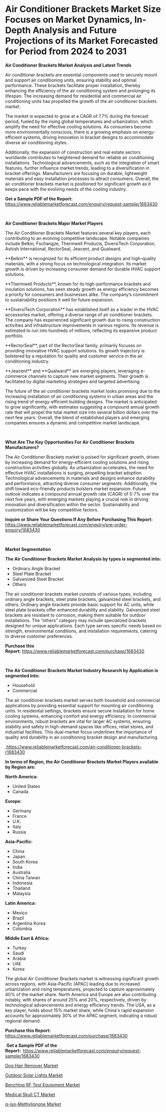 <p><h1>Air Conditioner Brackets Market Size Focuses on Market Dynamics, In-Depth Analysis and Future Projections of its Market Forecasted for Period from 2024 to 2031</h1></p><p><strong>Air Conditioner Brackets Market Analysis and Latest Trends</strong></p>
<p><p>Air conditioner brackets are essential components used to securely mount and support air conditioning units, ensuring stability and optimal performance. These brackets facilitate proper installation, thereby enhancing the efficiency of the air conditioning system and prolonging its lifespan. The increasing demand for residential and commercial air conditioning units has propelled the growth of the air conditioner brackets market. </p><p>The market is expected to grow at a CAGR of 7.7% during the forecast period, fueled by the rising global temperatures and urbanization, which amplify the need for effective cooling solutions. As consumers become more environmentally conscious, there is a growing emphasis on energy-efficient systems, driving innovation in bracket designs to accommodate diverse air conditioning styles. </p><p>Additionally, the expansion of construction and real estate sectors worldwide contributes to heightened demand for reliable air conditioning installations. Technological advancements, such as the integration of smart features, further influence market trends, leading to a diversification in bracket offerings. Manufacturers are focusing on durable, lightweight materials and easy installation processes to attract consumers. Overall, the air conditioner brackets market is positioned for significant growth as it keeps pace with the evolving needs of the cooling industry.</p></p>
<p><strong>Get a Sample PDF of the Report:&nbsp;</strong> <a href="https://www.reliablemarketforecast.com/enquiry/request-sample/1683430?utm_campaign=1169&utm_medium=2&utm_source=Github&utm_content=ia&utm_term=29102024&utm_id=air-conditioner-brackets">https://www.reliablemarketforecast.com/enquiry/request-sample/1683430</a></p>
<p>&nbsp;</p>
<p><strong>Air Conditioner Brackets Major Market Players</strong></p>
<p><p>The Air Conditioner Brackets Market features several key players, each contributing to an evolving competitive landscape. Notable companies include Belkin, Fschangze, Thermwell Products, DiversiTech Corporation, Ashish International, RectorSeal, Jeacent, and Qualward.</p><p>**Belkin** is recognized for its efficient product designs and high-quality materials, with a strong focus on technological integration. Its market growth is driven by increasing consumer demand for durable HVAC support solutions. </p><p>**Thermwell Products**, known for its high-performance brackets and insulation solutions, has seen steady growth as energy efficiency becomes a priority for consumers and businesses alike. The company’s commitment to sustainability positions it well for future expansion.</p><p>**DiversiTech Corporation** has established itself as a leader in the HVAC accessories market, offering a diverse range of air conditioner brackets. The company has experienced significant growth due to rising construction activities and infrastructure improvements in various regions. Its revenue is estimated to run into hundreds of millions, reflecting its expansive product portfolio.</p><p>**RectorSeal**, part of the RectorSeal family, primarily focuses on providing innovative HVAC support solutions. Its growth trajectory is bolstered by a reputation for quality and customer service in the air conditioning industry.</p><p>**Jeacent** and **Qualward** are emerging players, leveraging e-commerce channels to capture new market segments. Their growth is facilitated by digital marketing strategies and targeted advertising.</p><p>The future of the air conditioner brackets market looks promising due to the increasing installation of air conditioning systems in urban areas and the rising trend of energy-efficient building designs. The market is anticipated to grow significantly, with estimates suggesting a compound annual growth rate that will propel the total market size into several billion dollars over the next few years. Overall, the blend of established players and emerging companies ensures a dynamic and competitive market landscape.</p></p>
<p>&nbsp;</p>
<p><strong>What Are The Key Opportunities For Air Conditioner Brackets Manufacturers?</strong></p>
<p><p>The Air Conditioner Brackets market is poised for significant growth, driven by increasing demand for energy-efficient cooling solutions and rising construction activities globally. As urbanization accelerates, the need for effective HVAC installations is surging, propelling bracket adoption. Technological advancements in materials and designs enhance durability and performance, attracting diverse consumer segments. Additionally, the shift toward eco-friendly products bolsters market expansion. Future outlook indicates a compound annual growth rate (CAGR) of 5-7% over the next five years, with emerging markets playing a crucial role in driving innovation and diversification within the sector. Sustainability and customization will be key competitive factors.</p></p>
<p><strong>Inquire or Share Your Questions If Any Before Purchasing This Report:</strong> <a href="https://www.reliablemarketforecast.com/enquiry/pre-order-enquiry/1683430?utm_campaign=1169&utm_medium=2&utm_source=Github&utm_content=ia&utm_term=29102024&utm_id=air-conditioner-brackets">https://www.reliablemarketforecast.com/enquiry/pre-order-enquiry/1683430</a></p>
<p>&nbsp;</p>
<p><strong>Market Segmentation</strong></p>
<p><strong>The Air Conditioner Brackets Market Analysis by types is segmented into:</strong></p>
<p><ul><li>Ordinary Angle Bracket</li><li>Steel Plate Bracket</li><li>Galvanized Steel Bracket</li><li>Others</li></ul></p>
<p><p>The air conditioner brackets market consists of various types, including ordinary angle brackets, steel plate brackets, galvanized steel brackets, and others. Ordinary angle brackets provide basic support for AC units, while steel plate brackets offer enhanced durability and stability. Galvanized steel brackets are resistant to corrosion, making them suitable for outdoor installations. The “others” category may include specialized brackets designed for unique applications. Each type serves specific needs based on strength, environmental conditions, and installation requirements, catering to diverse customer preferences.</p></p>
<p><strong>Purchase this Report:&nbsp;</strong><a href="https://www.reliablemarketforecast.com/purchase/1683430?utm_campaign=1169&utm_medium=2&utm_source=Github&utm_content=ia&utm_term=29102024&utm_id=air-conditioner-brackets">https://www.reliablemarketforecast.com/purchase/1683430</a></p>
<p>&nbsp;</p>
<p><strong>The Air Conditioner Brackets Market Industry Research by Application is segmented into:</strong></p>
<p><ul><li>Household</li><li>Commercial</li></ul></p>
<p><p>The air conditioner brackets market serves both household and commercial applications by providing essential support for mounting air conditioning units. In residential settings, brackets ensure secure installation for home cooling systems, enhancing comfort and energy efficiency. In commercial environments, robust brackets are vital for larger AC systems, ensuring stability and safety in high-demand spaces like offices, retail stores, and industrial facilities. This dual-market focus underlines the importance of quality and durability in air conditioning bracket design and manufacturing.</p></p>
<p><a href="https://www.reliablemarketforecast.com/air-conditioner-brackets-r1683430?utm_campaign=1169&utm_medium=2&utm_source=Github&utm_content=ia&utm_term=29102024&utm_id=air-conditioner-brackets">&nbsp;https://www.reliablemarketforecast.com/air-conditioner-brackets-r1683430</a></p>
<p><strong>In terms of Region, the Air Conditioner Brackets Market Players available by Region are:</strong></p>
<p>
    <p> <strong> North America: </strong>
        <ul>
            <li>United States</li>
            <li>Canada</li>
        </ul>
        </p> 
    <p> <strong> Europe: </strong>
        <ul>
            <li>Germany</li>
            <li>France</li>
            <li>U.K.</li>
            <li>Italy</li>
            <li>Russia</li>
        </ul>
        </p> 
    <p> <strong> Asia-Pacific: </strong>
        <ul>
            <li>China</li>
            <li>Japan</li>
            <li>South Korea</li>
            <li>India</li>
            <li>Australia</li>
            <li>China Taiwan</li>
            <li>Indonesia</li>
            <li>Thailand</li>
            <li>Malaysia</li>
        </ul>
        </p> 
    <p> <strong> Latin America: </strong>
        <ul>
            <li>Mexico</li>
            <li>Brazil</li>
            <li>Argentina Korea</li>
            <li>Colombia</li>
        </ul>
        </p> 
    <p> <strong> Middle East & Africa: </strong>
        <ul>
            <li>Turkey</li>
            <li>Saudi</li>
            <li>Arabia</li>
            <li>UAE</li>
            <li>Korea</li>
        </ul>
    </p>
    </p>
<p><p>The global Air Conditioner Brackets market is witnessing significant growth across regions, with Asia-Pacific (APAC) leading due to increased urbanization and rising temperatures, projected to capture approximately 40% of the market share. North America and Europe are also contributing notably, with shares of around 25% and 20%, respectively, driven by technological advancements and energy efficiency trends. The USA, as a key player, holds about 15% market share, while China's rapid expansion accounts for approximately 30% of the APAC segment, indicating a robust regional demand.</p></p>
<p><strong>Purchase this Report: </strong><a href="https://www.reliablemarketforecast.com/purchase/1683430?utm_campaign=1169&utm_medium=2&utm_source=Github&utm_content=ia&utm_term=29102024&utm_id=air-conditioner-brackets">https://www.reliablemarketforecast.com/purchase/1683430</a></p>
<p>&nbsp;<strong>Get a Sample PDF of the Report:&nbsp;&nbsp;</strong><a href="https://www.reliablemarketforecast.com/enquiry/request-sample/1683430?utm_campaign=1169&utm_medium=2&utm_source=Github&utm_content=ia&utm_term=29102024&utm_id=air-conditioner-brackets">https://www.reliablemarketforecast.com/enquiry/request-sample/1683430</a></p>
<p><strong></strong></p>
<p><p><a href="https://www.linkedin.com/pulse/global-dog-hair-remover-nexus-sector-confluences-regional-catalysts-l1tsc?utm_campaign=1169&utm_medium=2&utm_source=Github&utm_content=ia&utm_term=29102024&utm_id=air-conditioner-brackets">Dog Hair Remover Market</a></p><p><a href="https://www.linkedin.com/pulse/market-leaders-laggards-global-outdoor-solar-lights-trends-1fcaf?utm_campaign=1169&utm_medium=2&utm_source=Github&utm_content=ia&utm_term=29102024&utm_id=air-conditioner-brackets">Outdoor Solar Lights Market</a></p><p><a href="https://issuu.com/reportprime-2/docs/benchtop-rf-test-equipment-market-s_22a27ba90328c1?utm_campaign=1169&utm_medium=2&utm_source=Github&utm_content=ia&utm_term=29102024&utm_id=air-conditioner-brackets">Benchtop RF Test Equipment Market</a></p><p><a href="https://github.com/bailee2qhthar/Market-Research-Report-List-1/blob/main/medical-skull-ct-market.md?utm_campaign=1169&utm_medium=2&utm_source=Github&utm_content=ia&utm_term=29102024&utm_id=air-conditioner-brackets">Medical Skull CT Market</a></p><p><a href="https://github.com/nenitafam9o0/Market-Research-Report-List-1/blob/main/a-iso-methylionone-market.md?utm_campaign=1169&utm_medium=2&utm_source=Github&utm_content=ia&utm_term=29102024&utm_id=air-conditioner-brackets">α-iso-Methylionone Market</a></p></p>